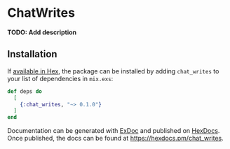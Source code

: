 # ChatWrites

**TODO: Add description**

## Installation

If [available in Hex](https://hex.pm/docs/publish), the package can be installed
by adding `chat_writes` to your list of dependencies in `mix.exs`:

```elixir
def deps do
  [
    {:chat_writes, "~> 0.1.0"}
  ]
end
```

Documentation can be generated with [ExDoc](https://github.com/elixir-lang/ex_doc)
and published on [HexDocs](https://hexdocs.pm). Once published, the docs can
be found at <https://hexdocs.pm/chat_writes>.

